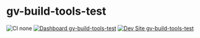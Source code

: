 # gv-build-tools-test

![CI none](https://img.shields.io/badge/ci-none-orange.svg)
[![Dashboard gv-build-tools-test](https://img.shields.io/badge/dashboard-gv_build_tools_test-yellow.svg)](https://dashboard.pantheon.io/sites/38f5ebf2-97d0-449e-b143-daff4ba23da1#dev/code)
[![Dev Site gv-build-tools-test](https://img.shields.io/badge/site-gv_build_tools_test-blue.svg)](http://dev-gv-build-tools-test.pantheonsite.io/)